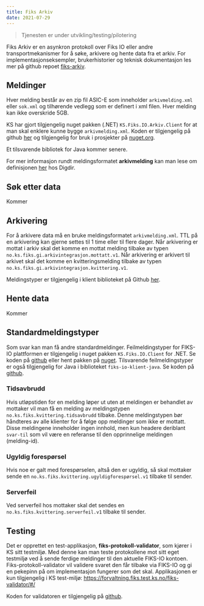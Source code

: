 ```yaml
---
title: Fiks Arkiv
date: 2021-07-29
---
```


> Tjenesten er under utvikling/testing/pilotering

Fiks Arkiv er en asynkron protokoll over Fiks IO eller andre transportmekanismer for å søke, arkivere og hente data fra et arkiv.
For implementasjonseksempler, brukerhistorier og teknisk dokumentasjon les mer på github repoet [fiks-arkiv](https://github.com/ks-no/fiks-arkiv).


## Meldinger
Hver melding består av en zip fil ASIC-E som inneholder `arkivmelding.xml` eller `sok.xml` og tilhørende vedlegg som er definert i xml filen.
Hver melding kan ikke overskride 5GB.

KS har gjort tilgjengelig nuget pakken (.NET) `KS.Fiks.IO.Arkiv.Client` for at man skal enklere kunne bygge `arkivmelding.xml`. Koden er tilgjengelig på github [her]() og tilgjengelig for bruk i prosjekter på [nuget.org](https://www.nuget.org/packages/KS.Fiks.IO.Arkiv.Client/).

Et tilsvarende bibliotek for Java kommer senere.

For mer informasjon rundt meldingsformatet **arkivmelding** kan man lese om definisjonen [her](https://docs.digdir.no/eformidling_nm_arkivmeldingen.html) hos Digdir.

## Søk etter data
Kommer

## Arkivering
For å arkivere data må en bruke meldingsformatet `arkivmelding.xml`. 
TTL på en arkivering kan gjerne settes til 1 time eller til flere dager.
Når arkivering er mottat i arkiv skal det komme en mottat melding tilbake av typen `no.ks.fiks.gi.arkivintegrasjon.mottatt.v1`.
Når arkivering er arkivert til arkivet skal det komme en kvitteringsmelding tilbake av typen `no.ks.fiks.gi.arkivintegrasjon.kvittering.v1`.

Meldingstyper er tilgjengelig i klient biblioteket på Github [her](https://github.com/ks-no/fiks-arkiv-client-dotnet/blob/main/KS.Fiks.IO.Arkiv.Client/Models/ArkivintegrasjonMeldingTypeV1.cs).

## Hente data

Kommer

## Standardmeldingstyper
Som svar kan man få andre standardmeldinger. 
Feilmeldingstyper for FIKS-IO plattformen er tilgjengelig i nuget pakken `KS.Fiks.IO.Client` for .NET. Se koden på  [github](https://github.com/ks-no/fiks-io-client-dotnet/blob/master/KS.Fiks.IO.Client/Models/Feilmelding/FeilmeldingMeldingTypeV1.cs) eller hent pakken på [nuget](https://www.nuget.org/packages/KS.Fiks.IO.Client/).
Tilsvarende feilmeldingstyper er også tilgjengelig for Java i biblioteket `fiks-io-klient-java`. Se koden på [github](https://github.com/ks-no/fiks-io-klient-java/blob/master/src/main/java/no/ks/fiks/io/client/model/feilmelding/FeilmeldingMeldingTypeV1.java).

### Tidsavbrudd
Hvis utløpstiden for en melding løper ut uten at meldingen er behandlet av mottaker vil man få en melding av meldingstypen `no.ks.fiks.kvittering.tidsavbrudd` tilbake.
Denne meldingstypen bør håndteres av alle klienter for å følge opp meldinger som ikke er mottatt. Disse meldingene inneholder ingen innhold, men kun headere deriblant `svar-til` som vil være en referanse til den opprinnelige meldingen (melding-id).

### Ugyldig forespørsel
Hvis noe er galt med forespørselen, altså den er ugyldig, så skal mottaker sende en `no.ks.fiks.kvittering.ugyldigforespørsel.v1` tilbake til sender.

### Serverfeil
Ved serverfeil hos mottaker skal det sendes en `no.ks.fiks.kvittering.serverfeil.v1` tilbake til sender.

## Testing
Det er opprettet en test-applikasjon, **fiks-protokoll-validator**, som kjører i KS sitt testmiljø. Med denne kan man teste protokollene mot sitt eget testmiljø ved å sende ferdige meldinger til den aktuelle FIKS-IO kontoen. 
Fiks-protokoll-validator vil validere svaret den får tilbake via FIKS-IO og gi en pekepinn på om implementasjon fungerer som det skal.
Applikasjonen er kun tilgjengelig i KS test-miljø: https://forvaltning.fiks.test.ks.no/fiks-validator/#/

Koden for validatoren er tilgjengelig på [github](https://github.com/ks-no/fiks-protokoll-validator). 









